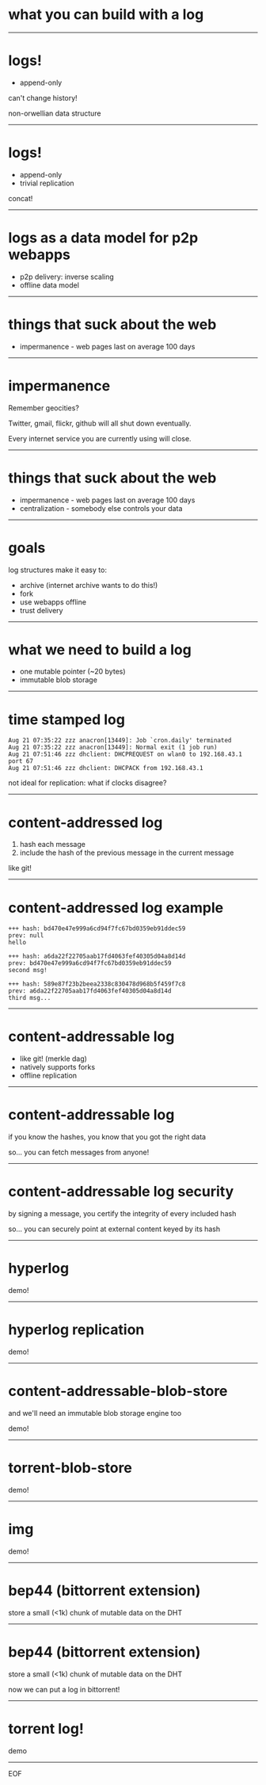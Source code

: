 # what you can build with a log

---
# logs!

* append-only

can't change history!

non-orwellian data structure

---
# logs!

* append-only
* trivial replication

concat!

---
# logs as a data model for p2p webapps

* p2p delivery: inverse scaling
* offline data model

---
# things that suck about the web

* impermanence - web pages last on average 100 days

---
# impermanence

Remember geocities?

Twitter, gmail, flickr, github will all shut down eventually.

Every internet service you are currently using will close.

---
# things that suck about the web

* impermanence - web pages last on average 100 days
* centralization - somebody else controls your data

---
# goals

log structures make it easy to:

* archive (internet archive wants to do this!)
* fork
* use webapps offline
* trust delivery

---
# what we need to build a log

* one mutable pointer (~20 bytes)
* immutable blob storage

---
# time stamped log

```
Aug 21 07:35:22 zzz anacron[13449]: Job `cron.daily' terminated
Aug 21 07:35:22 zzz anacron[13449]: Normal exit (1 job run)
Aug 21 07:51:46 zzz dhclient: DHCPREQUEST on wlan0 to 192.168.43.1 port 67
Aug 21 07:51:46 zzz dhclient: DHCPACK from 192.168.43.1
```

not ideal for replication: what if clocks disagree?

---
# content-addressed log

1. hash each message
2. include the hash of the previous message in the current message

like git!

---
# content-addressed log example

    +++ hash: bd470e47e999a6cd94f7fc67bd0359eb91ddec59
    prev: null
    hello
    
    +++ hash: a6da22f22705aab17fd4063fef40305d04a8d14d
    prev: bd470e47e999a6cd94f7fc67bd0359eb91ddec59
    second msg!
    
    +++ hash: 589e87f23b2beea2338c830478d968b5f459f7c8
    prev: a6da22f22705aab17fd4063fef40305d04a8d14d
    third msg...

---
# content-addressable log

* like git! (merkle dag)
* natively supports forks
* offline replication

---
# content-addressable log

if you know the hashes, you know that you got the right data

so... you can fetch messages from anyone!

---
# content-addressable log security

by signing a message,
you certify the integrity of every included hash

so... you can securely point at external content keyed by its hash

---
# hyperlog

demo!

---
# hyperlog replication

demo!

---
# content-addressable-blob-store

and we'll need an immutable blob storage engine too

demo!

---
# torrent-blob-store

demo!

---
# img

demo!

---
# bep44 (bittorrent extension)

store a small (<1k) chunk of mutable data on the DHT

---
# bep44 (bittorrent extension)

store a small (<1k) chunk of mutable data on the DHT

now we can put a log in bittorrent!

---
# torrent log!

demo

---
EOF
